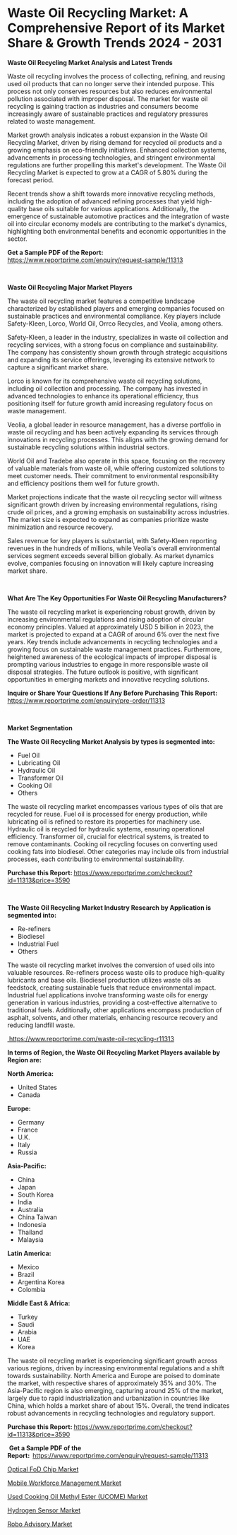<p><h1>Waste Oil Recycling Market: A Comprehensive Report of its Market Share & Growth Trends 2024 - 2031</h1></p><p><strong>Waste Oil Recycling Market Analysis and Latest Trends</strong></p>
<p><p>Waste oil recycling involves the process of collecting, refining, and reusing used oil products that can no longer serve their intended purpose. This process not only conserves resources but also reduces environmental pollution associated with improper disposal. The market for waste oil recycling is gaining traction as industries and consumers become increasingly aware of sustainable practices and regulatory pressures related to waste management.</p><p>Market growth analysis indicates a robust expansion in the Waste Oil Recycling Market, driven by rising demand for recycled oil products and a growing emphasis on eco-friendly initiatives. Enhanced collection systems, advancements in processing technologies, and stringent environmental regulations are further propelling this market's development. The Waste Oil Recycling Market is expected to grow at a CAGR of 5.80% during the forecast period. </p><p>Recent trends show a shift towards more innovative recycling methods, including the adoption of advanced refining processes that yield high-quality base oils suitable for various applications. Additionally, the emergence of sustainable automotive practices and the integration of waste oil into circular economy models are contributing to the market's dynamics, highlighting both environmental benefits and economic opportunities in the sector.</p></p>
<p><strong>Get a Sample PDF of the Report:&nbsp;</strong> <a href="https://www.reportprime.com/enquiry/request-sample/11313?utm_campaign=5&utm_medium=2&utm_source=Github&utm_content=ia&utm_term=02122024&utm_id=waste-oil-recycling">https://www.reportprime.com/enquiry/request-sample/11313</a></p>
<p>&nbsp;</p>
<p><strong>Waste Oil Recycling Major Market Players</strong></p>
<p><p>The waste oil recycling market features a competitive landscape characterized by established players and emerging companies focused on sustainable practices and environmental compliance. Key players include Safety-Kleen, Lorco, World Oil, Orrco Recycles, and Veolia, among others.</p><p>Safety-Kleen, a leader in the industry, specializes in waste oil collection and recycling services, with a strong focus on compliance and sustainability. The company has consistently shown growth through strategic acquisitions and expanding its service offerings, leveraging its extensive network to capture a significant market share.</p><p>Lorco is known for its comprehensive waste oil recycling solutions, including oil collection and processing. The company has invested in advanced technologies to enhance its operational efficiency, thus positioning itself for future growth amid increasing regulatory focus on waste management.</p><p>Veolia, a global leader in resource management, has a diverse portfolio in waste oil recycling and has been actively expanding its services through innovations in recycling processes. This aligns with the growing demand for sustainable recycling solutions within industrial sectors.</p><p>World Oil and Tradebe also operate in this space, focusing on the recovery of valuable materials from waste oil, while offering customized solutions to meet customer needs. Their commitment to environmental responsibility and efficiency positions them well for future growth.</p><p>Market projections indicate that the waste oil recycling sector will witness significant growth driven by increasing environmental regulations, rising crude oil prices, and a growing emphasis on sustainability across industries. The market size is expected to expand as companies prioritize waste minimization and resource recovery.</p><p>Sales revenue for key players is substantial, with Safety-Kleen reporting revenues in the hundreds of millions, while Veolia's overall environmental services segment exceeds several billion globally. As market dynamics evolve, companies focusing on innovation will likely capture increasing market share.</p></p>
<p>&nbsp;</p>
<p><strong>What Are The Key Opportunities For Waste Oil Recycling Manufacturers?</strong></p>
<p><p>The waste oil recycling market is experiencing robust growth, driven by increasing environmental regulations and rising adoption of circular economy principles. Valued at approximately USD 5 billion in 2023, the market is projected to expand at a CAGR of around 6% over the next five years. Key trends include advancements in recycling technologies and a growing focus on sustainable waste management practices. Furthermore, heightened awareness of the ecological impacts of improper disposal is prompting various industries to engage in more responsible waste oil disposal strategies. The future outlook is positive, with significant opportunities in emerging markets and innovative recycling solutions.</p></p>
<p><strong>Inquire or Share Your Questions If Any Before Purchasing This Report:</strong> <a href="https://www.reportprime.com/enquiry/pre-order/11313?utm_campaign=5&utm_medium=2&utm_source=Github&utm_content=ia&utm_term=02122024&utm_id=waste-oil-recycling">https://www.reportprime.com/enquiry/pre-order/11313</a></p>
<p>&nbsp;</p>
<p><strong>Market Segmentation</strong></p>
<p><strong>The Waste Oil Recycling Market Analysis by types is segmented into:</strong></p>
<p><ul><li>Fuel Oil</li><li>Lubricating Oil</li><li>Hydraulic Oil</li><li>Transformer Oil</li><li>Cooking Oil</li><li>Others</li></ul></p>
<p><p>The waste oil recycling market encompasses various types of oils that are recycled for reuse. Fuel oil is processed for energy production, while lubricating oil is refined to restore its properties for machinery use. Hydraulic oil is recycled for hydraulic systems, ensuring operational efficiency. Transformer oil, crucial for electrical systems, is treated to remove contaminants. Cooking oil recycling focuses on converting used cooking fats into biodiesel. Other categories may include oils from industrial processes, each contributing to environmental sustainability.</p></p>
<p><strong>Purchase this Report:&nbsp;</strong><a href="https://www.reportprime.com/checkout?id=11313&price=3590&utm_campaign=5&utm_medium=2&utm_source=Github&utm_content=ia&utm_term=02122024&utm_id=waste-oil-recycling">https://www.reportprime.com/checkout?id=11313&price=3590</a></p>
<p>&nbsp;</p>
<p><strong>The Waste Oil Recycling Market Industry Research by Application is segmented into:</strong></p>
<p><ul><li>Re-refiners</li><li>Biodiesel</li><li>Industrial Fuel</li><li>Others</li></ul></p>
<p><p>The waste oil recycling market involves the conversion of used oils into valuable resources. Re-refiners process waste oils to produce high-quality lubricants and base oils. Biodiesel production utilizes waste oils as feedstock, creating sustainable fuels that reduce environmental impact. Industrial fuel applications involve transforming waste oils for energy generation in various industries, providing a cost-effective alternative to traditional fuels. Additionally, other applications encompass production of asphalt, solvents, and other materials, enhancing resource recovery and reducing landfill waste.</p></p>
<p><a href="https://www.reportprime.com/waste-oil-recycling-r11313?utm_campaign=5&utm_medium=2&utm_source=Github&utm_content=ia&utm_term=02122024&utm_id=waste-oil-recycling">&nbsp;https://www.reportprime.com/waste-oil-recycling-r11313</a></p>
<p><strong>In terms of Region, the Waste Oil Recycling Market Players available by Region are:</strong></p>
<p>
    <p> <strong> North America: </strong>
        <ul>
            <li>United States</li>
            <li>Canada</li>
        </ul>
        </p> 
    <p> <strong> Europe: </strong>
        <ul>
            <li>Germany</li>
            <li>France</li>
            <li>U.K.</li>
            <li>Italy</li>
            <li>Russia</li>
        </ul>
        </p> 
    <p> <strong> Asia-Pacific: </strong>
        <ul>
            <li>China</li>
            <li>Japan</li>
            <li>South Korea</li>
            <li>India</li>
            <li>Australia</li>
            <li>China Taiwan</li>
            <li>Indonesia</li>
            <li>Thailand</li>
            <li>Malaysia</li>
        </ul>
        </p> 
    <p> <strong> Latin America: </strong>
        <ul>
            <li>Mexico</li>
            <li>Brazil</li>
            <li>Argentina Korea</li>
            <li>Colombia</li>
        </ul>
        </p> 
    <p> <strong> Middle East & Africa: </strong>
        <ul>
            <li>Turkey</li>
            <li>Saudi</li>
            <li>Arabia</li>
            <li>UAE</li>
            <li>Korea</li>
        </ul>
    </p>
    </p>
<p><p>The waste oil recycling market is experiencing significant growth across various regions, driven by increasing environmental regulations and a shift towards sustainability. North America and Europe are poised to dominate the market, with respective shares of approximately 35% and 30%. The Asia-Pacific region is also emerging, capturing around 25% of the market, largely due to rapid industrialization and urbanization in countries like China, which holds a market share of about 15%. Overall, the trend indicates robust advancements in recycling technologies and regulatory support.</p></p>
<p><strong>Purchase this Report: </strong><a href="https://www.reportprime.com/checkout?id=11313&price=3590&utm_campaign=5&utm_medium=2&utm_source=Github&utm_content=ia&utm_term=02122024&utm_id=waste-oil-recycling">https://www.reportprime.com/checkout?id=11313&price=3590</a></p>
<p>&nbsp;<strong>Get a Sample PDF of the Report:&nbsp;&nbsp;</strong><a href="https://www.reportprime.com/enquiry/request-sample/11313?utm_campaign=5&utm_medium=2&utm_source=Github&utm_content=ia&utm_term=02122024&utm_id=waste-oil-recycling">https://www.reportprime.com/enquiry/request-sample/11313</a></p>
<p><strong></strong></p>
<p><p><a href="https://issuu.com/reportprime-2/docs/optical-fod-chip-market-size-2030.pptx?utm_campaign=5&utm_medium=2&utm_source=Github&utm_content=ia&utm_term=02122024&utm_id=waste-oil-recycling">Optical FoD Chip Market</a></p><p><a href="https://www.linkedin.com/pulse/comprehensive-mobile-workforce-management-market-report-2024-2031-2r3le?utm_campaign=5&utm_medium=2&utm_source=Github&utm_content=ia&utm_term=02122024&utm_id=waste-oil-recycling">Mobile Workforce Management Market</a></p><p><a href="https://issuu.com/reportprime-2/docs/used-cooking-oil-methyl-ester-ucome-market-size-20?utm_campaign=5&utm_medium=2&utm_source=Github&utm_content=ia&utm_term=02122024&utm_id=waste-oil-recycling">Used Cooking Oil Methyl Ester (UCOME) Market</a></p><p><a href="https://github.com/GroverBarry/Market-Research-Report-List-7/blob/main/hydrogen-sensor-market.md?utm_campaign=5&utm_medium=2&utm_source=Github&utm_content=ia&utm_term=02122024&utm_id=waste-oil-recycling">Hydrogen Sensor Market</a></p><p><a href="https://www.linkedin.com/pulse/frameworks-advancements-robo-advisory-market-key-findings-forecasted-joihe?utm_campaign=5&utm_medium=2&utm_source=Github&utm_content=ia&utm_term=02122024&utm_id=waste-oil-recycling">Robo Advisory Market</a></p></p>